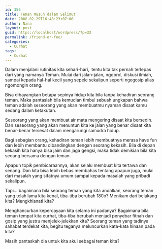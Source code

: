 ```yaml
---
id: 356
title: Teman Musuh dalam Selimut
date: 2008-02-29T16:48:23+07:00
author: Nana
layout: post
guid: https://localhost/wordpress/?p=33
permalink: /friend-or-foe/
categories:
  - Curhat
tags:
  - Curhat
---
```

Dalam menjalani rutinitas kita sehari-hari,  tentu kita tak pernah terlepas  dari yang namanya Teman. Mulai dari jalan-jalan, ngobrol, diskusi ilmiah, sampai kepada hal-hal kecil yang sepele sekalipun seperti ngegosip alias ngomongin orang.

Bisa dibayangkan betapa sepinya hidup kita bila tanpa kehadiran seorang teman. Maka pantaslah bila kemudian timbul sebuah ungkapan bahwa teman adalah seseorang yang akan membuatmu nyaman disaat kamu sedang dalam ketakutan.

Seseorang yang akan membuat air mata mengering disaat kita bersedih. Dan seseorang yang akan menuntun kita ke jalan yang benar disaat kita benar-benar tersesat dalam mengarungi samudra hidup.

Bagi sebagian orang, kehadiran teman lebih membuatnya merasa have fun dan lebih membantu dibandingkan dengan seorang kekasih. Bila di depan kekasih kita hanya bisa jaim dan jaga gengsi, maka tidak demikian bila kita sedang bersama dengan teman.

Apapun topik pembicaraannya, akan selalu membuat kita tertawa dan senang. Dan kita bisa lebih bebas membahas tentang apapun juga, mulai dari masalah yang sifatnya umum sampai kepada masalah yang pribadi sekalipun.

Tapi… bagaimana bila seorang teman yang kita andalkan, seorang teman yang telah lama kita kenal, tiba-tiba berubah 180o? Menikam dari belakang kita? Mengkhianati kita?

Menghancurkan kepercayaan kita selama ini padanya? Bagaimana bila teman tempat kita curhat, tiba-tiba berubah menjadi penyebar fitnah dan gosip yang justru menjelek-jelekkan kita? Seorang teman yang tadinya sahabat terdekat kita, begitu teganya meluncurkan kata-kata hinaan pada kita?

Masih pantaskah dia untuk kita akui sebagai teman kita?